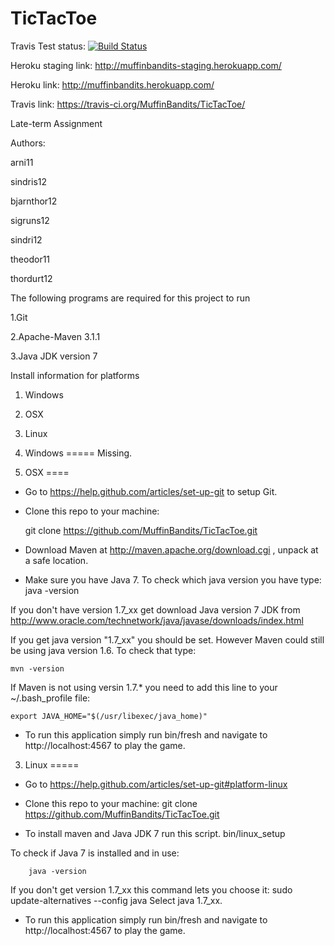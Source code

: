 TicTacToe
=========
Travis Test status: [![Build Status](https://travis-ci.org/MuffinBandits/TicTacToe.png?branch=master)](https://travis-ci.org/MuffinBandits/TicTacToe.png?branch=master)

Heroku staging link: http://muffinbandits-staging.herokuapp.com/

Heroku link: http://muffinbandits.herokuapp.com/

Travis link: https://travis-ci.org/MuffinBandits/TicTacToe/

Late-term Assignment

Authors:

arni11

sindris12

bjarnthor12

sigruns12

sindri12

theodor11

thordurt12

The following programs are required for this project to run 

1.Git

2.Apache-Maven 3.1.1

3.Java JDK version 7

Install information for platforms

1. Windows
2. OSX 
3. Linux



1. Windows 
=====
Missing.



2. OSX
====

- Go to https://help.github.com/articles/set-up-git to setup Git.

- Clone this repo to your machine:
    
    git clone https://github.com/MuffinBandits/TicTacToe.git


- Download Maven at http://maven.apache.org/download.cgi , unpack at a safe location.


- Make sure you have Java 7. To check which java version you have type:
        java -version

If you don't have version 1.7_xx get  download Java version 7 JDK from http://www.oracle.com/technetwork/java/javase/downloads/index.html

If you get java version "1.7_xx" you should be set. However Maven could still be using java version 1.6. To check that type: 
    
    mvn -version

If Maven is not using versin 1.7.* you need to add this line to your ~/.bash_profile file:

    export JAVA_HOME="$(/usr/libexec/java_home)"    

- To run this application simply run bin/fresh and navigate to http://localhost:4567 to play the game.


3. Linux 
=====

- Go to https://help.github.com/articles/set-up-git#platform-linux


- Clone this repo to your machine:
        git clone https://github.com/MuffinBandits/TicTacToe.git


- To install maven and Java JDK 7 run this script.
        bin/linux_setup

To check if Java 7 is installed and in use:

        java -version

If you don't get version 1.7_xx this command lets you choose it:
        sudo update-alternatives --config java
        Select java 1.7_xx.


- To run this application simply run bin/fresh and navigate to http://localhost:4567 to play the game.


    
    
